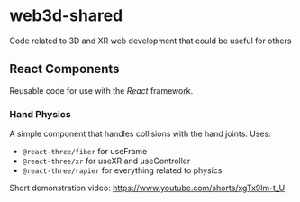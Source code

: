 # web3d-shared
Code related to 3D and XR web development that could be useful for others

## React Components

Reusable code for use with the *React* framework.

### Hand Physics

A simple component that handles collisions with the hand joints. Uses:
* `@react-three/fiber` for useFrame
* `@react-three/xr` for useXR and useController
* `@react-three/rapier` for everything related to physics

Short demonstration video: https://www.youtube.com/shorts/xgTx9lm-t_U

